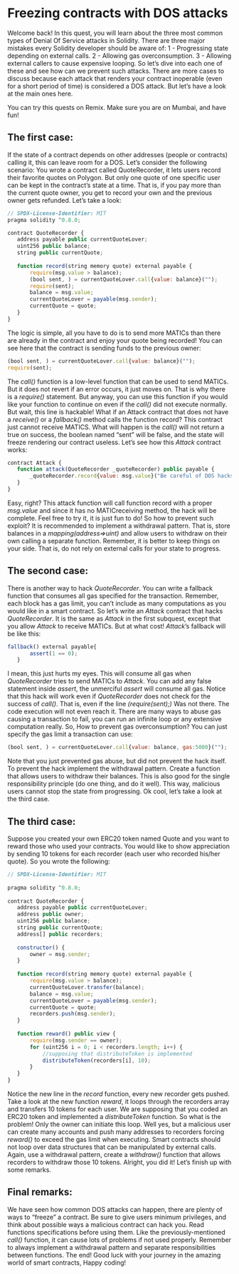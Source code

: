 # Freezing contracts with DOS attacks
Welcome back! In this quest, you will learn about the three most common types of Denial Of Service attacks in Solidity. There are three major mistakes every Solidity developer should be aware of:
1 - Progressing state depending on external calls.
2 - Allowing gas overconsumption.
3 - Allowing external callers to cause expensive looping.
So let’s dive into each one of these and see how can we prevent such attacks. There are more cases to discuss because each attack that renders your contract inoperable (even for a short period of time) is considered a DOS attack. But let’s have a look at the main ones here.  

You can try this quests on Remix. Make sure you are on Mumbai, and have fun!

## The first case:
If the state of a contract depends on other addresses (people or contracts) calling it, this can leave room for a DOS. Let’s consider the following scenario:
You wrote a contract called QuoteRecorder, it lets users record their favorite quotes on Polygon. But only one quote of one specific user can be kept in the contract’s state at a time. That is, if you pay more than the current quote owner, you get to record your own and the previous owner gets refunded. Let’s take a look:

```js
// SPDX-License-Identifier: MIT
pragma solidity ^0.8.0;

contract QuoteRecorder {
   address payable public currentQuoteLover;
   uint256 public balance;
   string public currentQuote;
 
   function record(string memory quote) external payable {
       require(msg.value > balance);
       (bool sent, ) = currentQuoteLover.call{value: balance}("");
       require(sent);
       balance = msg.value;
       currentQuoteLover = payable(msg.sender);
       currentQuote = quote;
   }
}
```

The logic is simple, all you have to do is to send more MATICs than there are already in the contract and enjoy your quote being recorded! You can see here that the contract is sending funds to the previous owner:

```js
(bool sent, ) = currentQuoteLover.call{value: balance}("");
require(sent);
```

The _call()_ function is a low-level function that can be used to send MATICs. But it does not revert if an error occurs, it just moves on. That is why there is a _require()_ statement. But anyway, you can use this function if you would like your function to continue on even if the _call()_ did not execute normally. But wait, this line is hackable! What if an Attack contract that does not have a _receive()_ or a _fallback()_ method calls the function record? This contract just cannot receive MATICS. What will happen is the _call()_ will not return a true on success, the boolean named “sent” will be false, and the state will freeze rendering our contract useless. Let’s see how this _Attack_ contract works: 

```js
contract Attack {
   function attack(QuoteRecorder _quoteRecorder) public payable {
       _quoteRecorder.record{value: msg.value}("Be careful of DOS hacks");
   }
}
```

Easy, right? This attack function will call function record with a proper _msg.value_ and since it has no MATICreceiving method, the hack will be complete. Feel free to try it, it is just fun to do!
So how to prevent such exploit? It is recommended to implement a withdrawal pattern. That is, store balances in a _mapping(address=>uint)_ and allow users to withdraw on their own calling a separate function. Remember, it is better to keep things on your side. That is, do not rely on external calls for your state to progress.

## The second case:
There is another way to hack _QuoteRecorder_. You can write a fallback function that consumes all gas specified for the transaction. Remember, each block has a gas limit, you can’t include as many computations as you would like in a smart contract. So let’s write an _Attack_ contract that hacks _QuoteRecorder_. It is the same as _Attack_ in the first subquest, except that you allow _Attack_ to receive MATICs. But at what cost! _Attack_’s fallback will be like this:

```js
fallback() external payable{
       assert(1 == 0);
   }
```

I mean, this just hurts my eyes. This will consume all gas when _QuoteRecorder_ tries to send MATICs to _Attack_. You can add any false statement inside _assert_, the unmerciful _assert_ will consume all gas. Notice that this hack will work even if _QuoteRecorder_ does not check for the success of _call()_. That is, even if the line _(require(sent);)_ Was not there. The code execution will not even reach it. There are many ways to abuse gas causing a transaction to fail, you can run an infinite loop or any extensive computation really.
So, How to prevent gas overconsumption? You can just specify the gas limit a transaction can use:

```js
(bool sent, ) = currentQuoteLover.call{value: balance, gas:5000}("");
```

Note that you just prevented gas abuse, but did not prevent the hack itself. To prevent the hack implement the withdrawal pattern. Create a function that allows users to withdraw their balances. This is also good for the single responsibility principle (do one thing, and do it well). This way, malicious users cannot stop the state from progressing. Ok cool, let’s take a look at the third case.

## The third case:
Suppose you created your own ERC20 token named Quote and you want to reward those who used your contracts. You would like to show appreciation by sending 10 tokens for each recorder (each user who recorded his/her quote). So you wrote the following:

```js
// SPDX-License-Identifier: MIT
 
pragma solidity ^0.8.0;
 
contract QuoteRecorder {
   address payable public currentQuoteLover;
   address public owner;
   uint256 public balance;
   string public currentQuote;
   address[] public recorders;
 
   constructor() {
       owner = msg.sender;
   }
 
   function record(string memory quote) external payable {
       require(msg.value > balance);
       currentQuoteLover.transfer(balance);
       balance = msg.value;
       currentQuoteLover = payable(msg.sender);
       currentQuote = quote;
       recorders.push(msg.sender);
   }
 
   function reward() public view {
       require(msg.sender == owner);
       for (uint256 i = 0; i < recorders.length; i++) {
           //supposing that distributeToken is implemented
           distributeToken(recorders[i], 10);
       }
   }
}
```

Notice the new line in the _record_ function, every new recorder gets pushed. Take a look at the new function _reward_, it loops through the recorders array and transfers 10 tokens for each user. We are supposing that you coded an ERC20 token and implemented a _distributeToken_ function. So what is the problem! Only the owner can initiate this loop. Well yes, but a malicious user can create many accounts and push many addresses to recorders forcing _reward()_ to exceed the gas limit when executing. Smart contracts should not loop over data structures that can be manipulated by external calls. Again, use a withdrawal pattern, create a _withdraw()_ function that allows recorders to withdraw those 10 tokens. Alright, you did it! Let’s finish up with some remarks.

## Final remarks:
We have seen how common DOS attacks can happen, there are plenty of ways to “freeze” a contract. Be sure to give users minimum privileges, and think about possible ways a malicious contract can hack you. Read functions specifications before using them. Like the previously-mentioned _call()_ function, it can cause lots of problems if not used properly. Remember to always implement a withdrawal pattern and separate responsibilities between functions. The end! Good luck with your journey in the amazing world of smart contracts, Happy coding!

